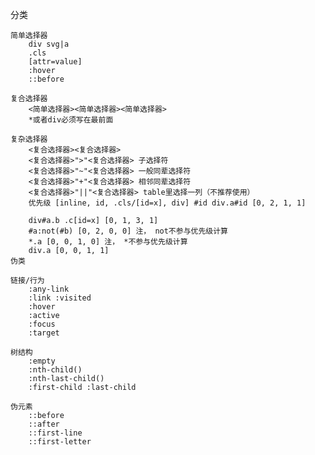 分类

    简单选择器
        div svg|a
        .cls
        [attr=value]
        :hover
        ::before

    复合选择器
        <简单选择器><简单选择器><简单选择器>
        *或者div必须写在最前面

    复杂选择器
        <复合选择器><复合选择器>
        <复合选择器>">"<复合选择器> 子选择符
        <复合选择器>"~"<复合选择器> 一般同辈选择符
        <复合选择器>"+"<复合选择器> 相邻同辈选择符
        <复合选择器>"||"<复合选择器> table里选择一列（不推荐使用）
        优先级 [inline, id, .cls/[id=x], div] #id div.a#id [0, 2, 1, 1]

        div#a.b .c[id=x] [0, 1, 3, 1]
        #a:not(#b) [0, 2, 0, 0] 注， not不参与优先级计算
        *.a [0, 0, 1, 0] 注， *不参与优先级计算
        div.a [0, 0, 1, 1]
    伪类

    链接/行为
        :any-link
        :link :visited
        :hover
        :active
        :focus
        :target

    树结构
        :empty
        :nth-child()
        :nth-last-child()
        :first-child :last-child

    伪元素
        ::before
        ::after
        ::first-line
        ::first-letter